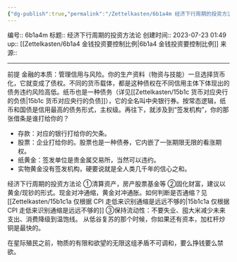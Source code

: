 ```yaml
---
{"dg-publish":true,"permalink":"/Zettelkasten/6b1a4m 经济下行周期的投资方法论/","dgPassFrontmatter":true}
---
```


编号:: 6b1a4m
标题:: 经济下行周期的投资方法论
创建时间:: 2023-07-23 01:49
up:: [[Zettelkasten/6b1a4 金钱投资要控制比例\|6b1a4 金钱投资要控制比例]]
来源:: 

---
前提
金融的本质：管理信用与风险。你的生产资料（物资与技能）一旦选择货币化，它就变成了债权。不同的货币载体，都是这种债权在不同信用主体下体现出的债务违约风险高低。纸币也是一种债务（详见[[Zettelkasten/15b1c 货币对应央行的负债\|15b1c 货币对应央行的负债]]），它的全名叫中央银行券。按常态逻辑，纸币和国债是信用最高的债务形式，主权级。再往下，就涉及到“签发机构”，你的那张借条是谁打给你的？
- 存款：对应的银行打给你的欠条。
- 股票：企业打给你的。股票也是一种债券，它内嵌了一张期限无限的看涨期权。
- 纸黄金：签发单位是贵金属交易所，当然可以违约。
- 实物黄金没有签发机构，硬要说就是全人类几千年的信心之和。

经济下行周期的投资方法论
①清算资产，房产股票基金等
②固化财富，建议以黄金/现钞的形式。现金对冲通缩，黄金对冲通胀。如何判断是否通缩？见[[Zettelkasten/15b1c1a 仅根据 CPI 走低来识别通缩是远远不够的\|15b1c1a 仅根据 CPI 走低来识别通缩是远远不够的]]
③保持流动性：不要失业、囤大米减少未来支出、消费降级到温饱线。
从低谷复苏的那个时候，你如果还有资本，加杠杆炒铜是最快的。

在星际殖民之前，物质的有限和欲望的无限这组矛盾不可调和，要么挣钱要么禁欲。
